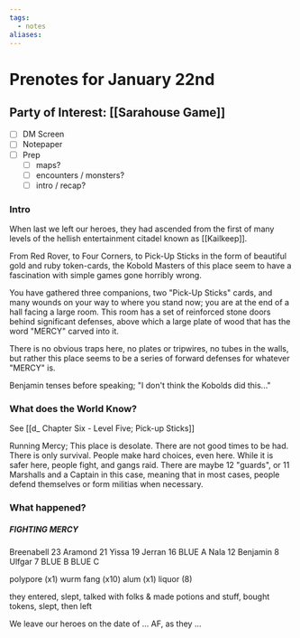 ```yaml
---
tags:
  - notes
aliases:
---
```


# Prenotes for January 22nd
## Party of Interest: [[Sarahouse Game]]
- [ ] DM Screen
- [ ] Notepaper
- [ ] Prep
	- [ ] maps?
	- [ ] encounters / monsters?
	- [ ] intro / recap?

### Intro

When last we left our heroes, they had ascended from the first of many levels of the hellish entertainment citadel known as [[Kailkeep]].

From Red Rover, to Four Corners, to Pick-Up Sticks in the form of beautiful gold and ruby token-cards, the Kobold Masters of this place seem to have a fascination with simple games gone horribly wrong.

You have gathered three companions, two "Pick-Up Sticks" cards, and many wounds on your way to where you stand now; you are at the end of a hall facing a large room. This room has a set of reinforced stone doors behind significant defenses, above which a large plate of wood that has the word "MERCY" carved into it.

There is no obvious traps here, no plates or tripwires, no tubes in the walls, but rather this place seems to be a series of forward defenses for whatever "MERCY" is.

Benjamin tenses before speaking; "I don't think the Kobolds did this..."



### What does the World Know?

See [[d_ Chapter Six - Level Five; Pick-up Sticks]]

Running Mercy;
This place is desolate. There are not good times to be had. There is only survival. People make hard choices, even here. While it is safer here, people fight, and gangs raid. There are maybe 12 "guards", or 11 Marshalls and a Captain in this case, meaning that in most cases, people defend themselves or form militias when necessary.

### What happened?
##### FIGHTING MERCY

Breenabell 23
Aramond 21
Yissa 19
Jerran 16
BLUE A
Nala 12
Benjamin 8
Ulfgar 7
BLUE B
BLUE C

polypore (x1)
wurm fang (x10)
alum (x1)
liquor (8)

they entered, slept, talked with folks & made potions and stuff, bought tokens, slept, then left

We leave our heroes on the date of ... AF, as they ...